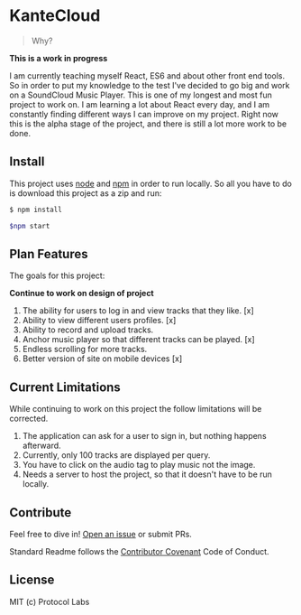 # KanteCloud

>Why?

**This is a work in progress**

I am currently teaching myself React, ES6 and about other front end tools. So in order to put my knowledge to the test I've decided to go big and work on a SoundCloud Music Player. This is one of my longest and most fun project to work on. I am learning a lot about React every day, and I am constantly finding different ways I can improve on my project. Right now this is the alpha stage of the project, and there is still a lot more work to be done. 

## Install

This project uses [node](http://nodejs.org) and [npm](https://npmjs.com) in order to run locally. So all you have to do is download this project as a zip and run:

```sh
$ npm install

$npm start
```

## Plan Features

The goals for this project:

**Continue to work on design of project**

1. The ability for users to log in and view tracks that they like. [x]
2. Ability to view different users profiles. [x]
3. Ability to record and upload tracks.
4. Anchor music player so that different tracks can be played. [x]
5. Endless scrolling for more tracks.
6. Better version of site on mobile devices [x]

## Current Limitations
While continuing to work on this project the follow limitations will be corrected. 

1. The application can ask for a user to sign in, but nothing happens afterward. 
2. Currently, only 100 tracks are displayed per query.
3. You have to click on the audio tag to play music not the image.
4. Needs a server to host the project, so that it doesn't have to be run locally. 

## Contribute

Feel free to dive in! [Open an issue](https://github.com/KanteLabs/KanteCloud/issues/new) or submit PRs.

Standard Readme follows the [Contributor Covenant](http://contributor-covenant.org/version/1/3/0/) Code of Conduct.

## License

MIT (c) Protocol Labs
